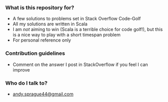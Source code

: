 
### What is this repository for? ###

* A few solutions to problems set in Stack Overflow Code-Golf
* All my solutions are written in Scala
* I am *not* aiming to win (Scala is a terrible choice for code golf!), but this is a nice way to play with a short timespan problem
* For personal reference only

### Contribution guidelines ###

* Comment on the answer I post in StackOverflow if you feel I can improve

### Who do I talk to? ###

* andy.sprague44@gmail.com